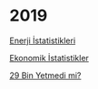 # 2019

[Enerji İstatistikleri](05/energstats.md)

[Ekonomik İstatistikler](05/stats.md)

[29 Bin Yetmedi mi?](06/29bin.md)


